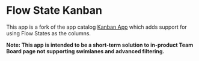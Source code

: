 # Flow State Kanban

This app is a fork of the app catalog [Kanban App](https://github.com/RallyApps/app-catalog/tree/master/src/apps/kanban) which adds support for using Flow States as the columns.

**Note: This app is intended to be a short-term solution to in-product Team Board page not supporting swimlanes and advanced filtering.**

